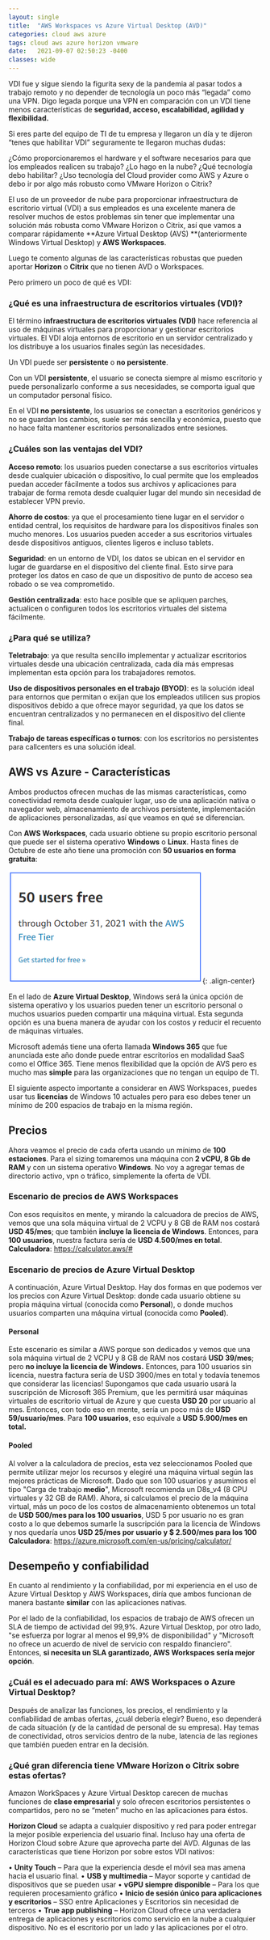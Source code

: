 ```yaml
---
layout: single
title:  "AWS Workspaces vs Azure Virtual Desktop (AVD)"
categories: cloud aws azure
tags: cloud aws azure horizon vmware 
date:   2021-09-07 02:50:23 -0400
classes: wide
---
```

VDI fue y sigue siendo la figurita sexy de la pandemia al pasar todos a trabajo remoto y no depender de tecnología un poco más “legada” como una VPN. Digo legada porque una VPN en comparación con un VDI tiene menos características de **seguridad, acceso, escalabilidad, agilidad y flexibilidad.**

Si eres parte del equipo de TI de tu empresa y llegaron un día y te dijeron “tenes que habilitar VDI” seguramente te llegaron muchas dudas:

¿Cómo proporcionaremos el hardware y el software necesarios para que los empleados realicen su trabajo? ¿Lo hago en la nube? ¿Qué tecnología debo habilitar? ¿Uso tecnología del Cloud provider como AWS y Azure o debo ir por algo más robusto como VMware Horizon o Citrix?

El uso de un proveedor de nube para proporcionar infraestructura de escritorio virtual (VDI) a sus empleados es una excelente manera de resolver muchos de estos problemas sin tener que implementar una solución más robusta como VMware Horizon o Citrix, así que vamos a comparar rápidamente **Azure Virtual Desktop (AVS) **(anteriormente Windows Virtual Desktop) y **AWS Workspaces**.

Luego te comento algunas de las características robustas que pueden aportar **Horizon** o **Citrix** que no tienen AVD o Workspaces.

Pero primero un poco de qué es VDI:

### ¿Qué es una infraestructura de escritorios virtuales (VDI)?

El término **infraestructura de escritorios virtuales (VDI)** hace referencia al uso de máquinas virtuales para proporcionar y gestionar escritorios virtuales. El VDI aloja entornos de escritorio en un servidor centralizado y los distribuye a los usuarios finales según las necesidades.

Un VDI puede ser **persistente** o **no persistente**.

Con un VDI **persistente**, el usuario se conecta siempre al mismo escritorio y puede personalizarlo conforme a sus necesidades, se comporta igual que un computador personal físico.

En el VDI **no persistente**, los usuarios se conectan a escritorios genéricos y no se guardan los cambios, suele ser más sencilla y económica, puesto que no hace falta mantener escritorios personalizados entre sesiones.

### ¿Cuáles son las ventajas del VDI?

**Acceso remoto**: los usuarios pueden conectarse a sus escritorios virtuales desde cualquier ubicación o dispositivo, lo cual permite que los empleados puedan acceder fácilmente a todos sus archivos y aplicaciones para trabajar de forma remota desde cualquier lugar del mundo sin necesidad de establecer VPN previo.

**Ahorro de costos**: ya que el procesamiento tiene lugar en el servidor o entidad central, los requisitos de hardware para los dispositivos finales son mucho menores. Los usuarios pueden acceder a sus escritorios virtuales desde dispositivos antiguos, clientes ligeros e incluso tablets.

**Seguridad**: en un entorno de VDI, los datos se ubican en el servidor en lugar de guardarse en el dispositivo del cliente final. Esto sirve para proteger los datos en caso de que un dispositivo de punto de acceso sea robado o se vea comprometido.

**Gestión centralizada**: esto hace posible que se apliquen parches, actualicen o configuren todos los escritorios virtuales del sistema fácilmente.

### ¿Para qué se utiliza?

**Teletrabajo**: ya que resulta sencillo implementar y actualizar escritorios virtuales desde una ubicación centralizada, cada día más empresas implementan esta opción para los trabajadores remotos.

**Uso de dispositivos personales en el trabajo (BYOD)**: es la solución ideal para entornos que permitan o exijan que los empleados utilicen sus propios dispositivos debido a que ofrece mayor seguridad, ya que los datos se encuentran centralizados y no permanecen en el dispositivo del cliente final.

**Trabajo de tareas específicas o turnos**: con los escritorios no persistentes para callcenters es una solución ideal.

## AWS vs Azure - Características

Ambos productos ofrecen muchas de las mismas características, como conectividad remota desde cualquier lugar, uso de una aplicación nativa o navegador web, almacenamiento de archivos persistente, implementación de aplicaciones personalizadas, así que veamos en qué se diferencian.

Con **AWS Workspaces**, cada usuario obtiene su propio escritorio personal que puede ser el sistema operativo **Windows** o **Linux**. Hasta fines de Octubre de este año tiene una promoción con **50 usuarios en forma gratuita**:


![image-center](/assets/images/awsoffer.png){: .align-center}

En el lado de **Azure Virtual Desktop**, Windows será la única opción de sistema operativo y los usuarios pueden tener un escritorio personal o muchos usuarios pueden compartir una máquina virtual. Esta segunda opción es una buena manera de ayudar con los costos y reducir el recuento de máquinas virtuales.

Microsoft además tiene una oferta llamada **Windows 365** que fue anunciada este año donde puede entrar escritorios en modalidad SaaS como el Office 365. Tiene menos flexibilidad que la opción de AVS pero es mucho mas **simple** para las organizaciones que no tengan un equipo de TI.

El siguiente aspecto importante a considerar en AWS Workspaces, puedes usar tus **licencias** de Windows 10 actuales pero para eso debes tener un mínimo de 200 espacios de trabajo en la misma región.

## Precios

Ahora veamos el precio de cada oferta usando un mínimo de **100 estaciones**. Para el sizing tomaremos una máquina con **2 vCPU, 8 Gb de RAM** y con un sistema operativo **Windows**. No voy a agregar temas de directorio activo, vpn o tráfico, simplemente la oferta de VDI.

### Escenario de precios de AWS Workspaces 

Con esos requisitos en mente, y mirando la calcuadora de precios de AWS, vemos que una sola máquina virtual de 2 VCPU y 8 GB de RAM nos costará **USD 45/mes**; que también **incluye la licencia de Windows**. Entonces, para **100 usuarios**, nuestra factura sería de **USD 4.500/mes en total**.
**Calculadora**: https://calculator.aws/#

### Escenario de precios de Azure Virtual Desktop 

A continuación, Azure Virtual Desktop. Hay dos formas en que podemos ver los precios con Azure Virtual Desktop: donde cada usuario obtiene su propia máquina virtual (conocida como **Personal**), o donde muchos usuarios comparten una máquina virtual (conocida como **Pooled**).

#### Personal

Este escenario es similar a AWS porque son dedicados y vemos que una sola máquina virtual de 2 VCPU y 8 GB de RAM nos costará **USD 39/mes**; pero **no incluye la licencia de Windows.** Entonces, para 100 usuarios sin licencia, nuestra factura sería de USD 3900/mes en total y todavía tenemos que considerar las licencias! Supongamos que cada usuario usará la suscripción de Microsoft 365 Premium, que les permitirá usar máquinas virtuales de escritorio virtual de Azure y que cuesta **USD 20** por usuario al mes. Entonces, con todo eso en mente, sería un poco más de **USD 59/usuario/mes**. Para **100 usuarios**, eso equivale a **USD 5.900/mes en total.**

#### Pooled

Al volver a la calculadora de precios, esta vez seleccionamos Pooled que permite utilizar mejor los recursos y elegiré una máquina virtual según las mejores prácticas de Microsoft. Dado que son 100 usuarios y asumimos el tipo "Carga de trabajo **medio**", Microsoft recomienda un D8s_v4 (8 CPU virtuales y 32 GB de RAM). Ahora, si calculamos el precio de la máquina virtual, más un poco de los costos de almacenamiento obtenemos un total de **USD 500/mes para los 100 usuarios**, USD 5 por usuario no es gran costo a lo que debemos sumarle la suscripción para la licencia de Windows y nos quedaría unos **USD 25/mes por usuario y $ 2.500/mes para los 100**
**Calculadora**: https://azure.microsoft.com/en-us/pricing/calculator/

## Desempeño y confiabilidad

En cuanto al rendimiento y la confiabilidad, por mi experiencia en el uso de Azure Virtual Desktop y AWS Workspaces, diría que ambos funcionan de manera bastante **similar** con las aplicaciones nativas.

Por el lado de la confiabilidad, los espacios de trabajo de AWS ofrecen un SLA de tiempo de actividad del 99,9%. Azure Virtual Desktop, por otro lado, "se esfuerza por lograr al menos el 99,9% de disponibilidad" y "Microsoft no ofrece un acuerdo de nivel de servicio con respaldo financiero". Entonces, **si necesita un SLA garantizado, AWS Workspaces sería mejor opción**.

### ¿Cuál es el adecuado para mí: AWS Workspaces o Azure Virtual Desktop?

Después de analizar las funciones, los precios, el rendimiento y la confiabilidad de ambas ofertas, ¿cuál debería elegir? Bueno, eso dependerá de cada situación (y de la cantidad de personal de su empresa). Hay temas de conectividad, otros servicios dentro de la nube, latencia de las regiones que también pueden entrar en la decisión.

### ¿Qué gran diferencia tiene VMware Horizon o Citrix sobre estas ofertas?

Amazon WorkSpaces y Azure Virtual Desktop carecen de muchas funciones de **clase empresarial** y solo ofrecen escritorios persistentes o compartidos, pero no se “meten” mucho en las aplicaciones para éstos.

**Horizon Cloud** se adapta a cualquier dispositivo y red para poder entregar la mejor posible experiencia del usuario final. Incluso hay una oferta de Horizon Cloud sobre Azure que aprovecha parte del AVD. Algunas de las características que tiene Horizon por sobre estos VDI nativos:

• **Unity Touch** – Para que la experiencia desde el móvil sea mas amena hacia el usuario final.
• **USB y multimedia** – Mayor soporte y cantidad de dispositivos que se pueden usar
• **vGPU siempre disponible** – Para los que requieren procesamiento gráfico
• **Inicio de sesión único para aplicaciones y escritorios** – SSO entre Aplicaciones y Escritorios sin necesidad de terceros
• **True app publishing** – Horizon Cloud ofrece una verdadera entrega de aplicaciones y escritorios como servicio en la nube a cualquier dispositivo. No es el escritorio por un lado y las aplicaciones por el otro.